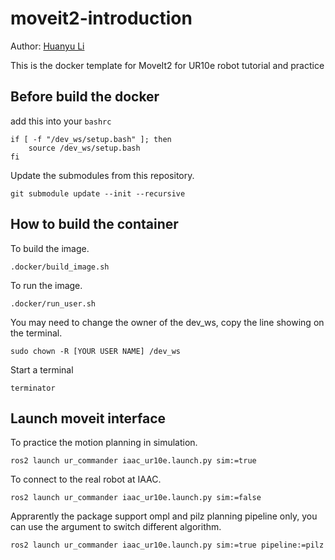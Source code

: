# moveit2-introduction

Author: [Huanyu Li](https://github.com/HuanyuL)

This is the docker template for MoveIt2 for UR10e robot tutorial and practice 

## Before build the docker
add this into your `bashrc`
```
if [ -f "/dev_ws/setup.bash" ]; then
    source /dev_ws/setup.bash
fi
```

Update the submodules from this repository.
```
git submodule update --init --recursive
```
## How to build the container
To build the image.
```
.docker/build_image.sh
```
To run the image.
```
.docker/run_user.sh
```
You may need to change the owner of the dev_ws, copy the line showing on the terminal.
```
sudo chown -R [YOUR USER NAME] /dev_ws
```
Start a terminal
```
terminator
```
## Launch moveit interface 
To practice the motion planning in simulation.
```
ros2 launch ur_commander iaac_ur10e.launch.py sim:=true
```
To connect to the real robot at IAAC.
```
ros2 launch ur_commander iaac_ur10e.launch.py sim:=false
```
Apprarently the package support ompl and pilz planning pipeline only, you can use the argument to switch different algorithm.
```
ros2 launch ur_commander iaac_ur10e.launch.py sim:=true pipeline:=pilz
```